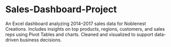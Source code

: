 # Sales-Dashboard-Project
An Excel dashboard analyzing 2014–2017 sales data for Noblenest Creations. Includes insights on top products, regions, customers, and sales reps using Pivot Tables and charts. Cleaned and visualized to support data-driven business decisions.
